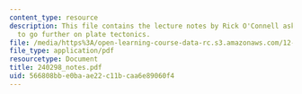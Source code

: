 ```yaml
---
content_type: resource
description: This file contains the lecture notes by Rick O'Connell asking students
  to go further on plate tectonics.
file: /media/https%3A/open-learning-course-data-rc.s3.amazonaws.com/12-570-seminar-in-geophysics-mantle-convection-spring-1998/566808bbe0baae22c11bcaa6e89060f4_240298_notes.pdf
file_type: application/pdf
resourcetype: Document
title: 240298_notes.pdf
uid: 566808bb-e0ba-ae22-c11b-caa6e89060f4
---
```

